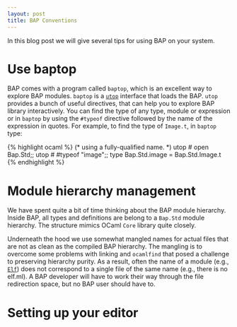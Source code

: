 ```yaml
---
layout: post
title: BAP Conventions
---
```


In this blog post we will give several tips for using BAP on your system.



# Use baptop

BAP comes with a program called `baptop`, which is an excellent way to
explore BAP modules.  `baptop` is a
[`utop`](https://opam.ocaml.org/blog/about-utop/) interface that loads
the BAP.  `utop` provides a bunch of useful directives, that can help
you to explore BAP library interactively.  You can find the type of
any type, module or expression or in `baptop` by using the `#typeof`
directive followed by the name of the expression in quotes. For
example, to find the type of `Image.t`, in `baptop` type:

{% highlight ocaml  %}
(* using a fully-qualified name.  *)
utop # open Bap.Std;;
utop # #typeof "image";;
type Bap.Std.image = Bap.Std.Image.t
{% endhighlight %}


# Module hierarchy management

We have spent quite a bit of time thinking about the BAP module
hierarchy.  Inside BAP, all types and definitions are belong to a
`Bap.Std` module hierarchy.  The structure mimics OCaml `Core` library
quite closely.

Underneath the hood we use somewhat mangled names for actual files
that are not as clean as the compiled BAP hierarchy. The mangling is
to overcome some problems with linking and `ocamlfind` that posed a
challenge to preserving hierarchy purity. As a result, often the name
of a module (e.g.,
[`Elf`](https://github.com/BinaryAnalysisPlatform/bap/blob/master/lib/bap_elf/bap_elf.ml))
does not correspond to a single file of the same name (e.g., there is
no elf.ml). A BAP developer will have to work their way through the
file redirection space, but no BAP user should have to.


# Setting up your editor



